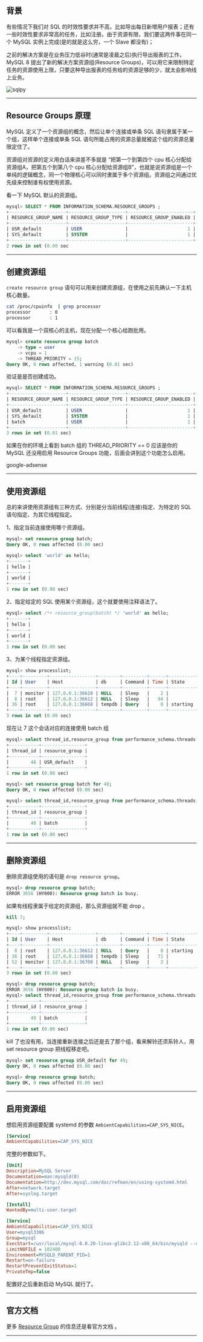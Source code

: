 ## 背景
有些情况下我们对 SQL 的时效性要求并不高，比如导出每日新增用户报表；还有一些时效性要求非常高的任务，比如注册。由于资源有限，我们要这两件事在同一个 MySQL 实例上完成(是的就是这么穷，一个 Slave 都没有)；

之前的解决方案是在业务压力低谷时(通常是凌晨之后)执行导出报表的工作，MySQL 8 提出了新的解决方案资源组(Resource Groups)，可以用它来限制特定任务的资源使用上限，只要这种导出报表的任务给的资源足够的少，就太会影响线上业务。

![sqlpy](static/2020-22/sqlpy-0609-c.jpg)

---

## Resource Groups 原理
MySQL 定义了一个资源组的概念，然后让单个连接或单条 SQL 语句隶属于某一个组，这样单个连接或单条 SQL 语句所能占用的资源总量就被这个组的资源总量限定住了。

资源组对资源的定义用白话来讲差不多就是 “把第一个到第四个 cpu 核心分配给资源组A，把第五个到第八个 cpu 核心分配给资源组B”，也就是说资源组是一个单纯的逻辑概念，同一个物理核心可以同时隶属于多个资源组。资源组之间通过优先级来控制谁有权使用资源。

看一下 MySQL 默认的资源组。
```sql
mysql> SELECT * FROM INFORMATION_SCHEMA.RESOURCE_GROUPS ;    
+---------------------+---------------------+------------------------+--------------------+-----------------+
| RESOURCE_GROUP_NAME | RESOURCE_GROUP_TYPE | RESOURCE_GROUP_ENABLED | VCPU_IDS           | THREAD_PRIORITY |
+---------------------+---------------------+------------------------+--------------------+-----------------+
| USR_default         | USER                |                      1 | 0x302D31           |               0 |
| SYS_default         | SYSTEM              |                      1 | 0x302D31           |               0 |
+---------------------+---------------------+------------------------+--------------------+-----------------+
2 rows in set (0.00 sec
```

---


## 创建资源组
`create resource group` 语句可以用来创建资源组，在使用之前先确认一下主机核心数量。
```bash
cat /proc/cpuinfo  | grep processor
processor       : 0                                                                              
processor       : 1
```
可以看我是一个双核心的主机，现在分配一个核心给跑批用。
```sql
mysql> create resource group batch
    -> type = user
    -> vcpu = 1
    -> THREAD_PRIORITY = 15;
Query OK, 0 rows affected, 1 warning (0.01 sec)
```
验证是是否创建成功。
```sql
mysql> SELECT * FROM INFORMATION_SCHEMA.RESOURCE_GROUPS ;                                        
+---------------------+---------------------+------------------------+--------------------+-----------------+
| RESOURCE_GROUP_NAME | RESOURCE_GROUP_TYPE | RESOURCE_GROUP_ENABLED | VCPU_IDS           | THREAD_PRIORITY |
+---------------------+---------------------+------------------------+--------------------+-----------------+
| USR_default         | USER                |                      1 | 0x302D31           |               0 |
| SYS_default         | SYSTEM              |                      1 | 0x302D31           |               0 |
| batch               | USER                |                      1 | 0x31               |              15 |
+---------------------+---------------------+------------------------+--------------------+-----------------+
3 rows in set (0.01 sec)
```
如果在你的环境上看到 batch 组的 THREAD_PRIORITY == 0 应该是你的 MySQL 还没用启用 Resource Groups 功能，后面会讲到这个功能怎么启用。

google-adsense

---

## 使用资源组
总的来讲使用资源组有三种方式、分别是分当前线程(连接)指定、为特定的 SQL 语句指定、为其它线程指定。

1、指定当前连接使用哪个资源组。
```sql
mysql> set resource group batch;                                                                 
Query OK, 0 rows affected (0.00 sec)

mysql> select 'world' as hello;                                                                  
+-------+
| hello |
+-------+
| world |
+-------+
1 row in set (0.00 sec)
```

2、指定给定的 SQL 使用某个资源组，这个就要使用注释语法了。
```sql
mysql> select /*+ resource_group(batch) */ 'world' as hello;
+-------+
| hello |
+-------+
| world |
+-------+
1 row in set (0.00 sec
```
3、为某个线程指定资源组。
```sql
mysql> show processlist;                                                                         
+----+---------+-----------------+--------+---------+------+----------+------------------+
| Id | User    | Host            | db     | Command | Time | State    | Info             |
+----+---------+-----------------+--------+---------+------+----------+------------------+
|  7 | monitor | 127.0.0.1:36610 | NULL   | Sleep   |    2 |          | NULL             |
|  8 | root    | 127.0.0.1:36612 | NULL   | Sleep   |   94 |          | NULL             |
| 36 | root    | 127.0.0.1:36668 | tempdb | Query   |    0 | starting | show processlist |
+----+---------+-----------------+--------+---------+------+----------+------------------+
3 rows in set (0.00 sec)
```
现在让 7 这个会话对应的连接使用 batch 组
```sql
mysql> select thread_id,resource_group from performance_schema.threads where processlist_id=7 ;  
+-----------+----------------+
| thread_id | resource_group |
+-----------+----------------+
|        48 | USR_default    |
+-----------+----------------+
1 row in set (0.00 sec)

mysql> set resource group batch for 48;                                                          
Query OK, 0 rows affected (0.00 sec)

mysql> select thread_id,resource_group from performance_schema.threads where processlist_id=7 ;
+-----------+----------------+
| thread_id | resource_group |
+-----------+----------------+
|        48 | batch          |
+-----------+----------------+
1 row in set (0.00 sec)
```

---


## 删除资源组
删除资源组使用的语句是 `drop resource group`。
```sql
mysql> drop resource group batch;
ERROR 3656 (HY000): Resource group batch is busy.
```
如果有线程隶属于给定的资源组，那么资源组就不能 drop 。
```sql
kill 7;

mysql> show processlist;                                                                         
+----+---------+-----------------+--------+---------+------+----------+------------------+       
| Id | User    | Host            | db     | Command | Time | State    | Info             |
+----+---------+-----------------+--------+---------+------+----------+------------------+
|  8 | root    | 127.0.0.1:36612 | NULL   | Query   |    0 | starting | show processlist |
| 36 | root    | 127.0.0.1:36668 | tempdb | Sleep   |   71 |          | NULL             |
| 52 | monitor | 127.0.0.1:36700 | NULL   | Sleep   |    2 |          | NULL             |
+----+---------+-----------------+--------+---------+------+----------+------------------+
3 rows in set (0.00 sec)

mysql> drop resource group batch;
ERROR 3656 (HY000): Resource group batch is busy.
mysql> select thread_id,resource_group from performance_schema.threads where resource_group='batch';
+-----------+----------------+
| thread_id | resource_group |
+-----------+----------------+
|        49 | batch          |
+-----------+----------------+
1 row in set (0.00 sec)
```
kill 了也没有用，当连接重新连接之后还是去了那个组，看来解铃还须系铃人，用 set resource group 把线程移走吧。
```sql
mysql> set resource group USR_default for 49;
Query OK, 0 rows affected (0.00 sec)

mysql> drop resource group batch;
Query OK, 0 rows affected (0.00 sec)
```

---


## 启用资源组
想启用资源组要配置 systemd 的参数 `AmbientCapabilities=CAP_SYS_NICE`。
```ini
[Service]
AmbientCapabilities=CAP_SYS_NICE
```
完整的参数如下。
```ini
[Unit]
Description=MySQL Server
Documentation=man:mysqld(8)
Documentation=http://dev.mysql.com/doc/refman/en/using-systemd.html
After=network.target
After=syslog.target

[Install]
WantedBy=multi-user.target

[Service]
AmbientCapabilities=CAP_SYS_NICE
User=mysql3306
Group=mysql
ExecStart=/usr/local/mysql-8.0.20-linux-glibc2.12-x86_64/bin/mysqld --defaults-file=/etc/my-3306.cnf
LimitNOFILE = 102400
Environment=MYSQLD_PARENT_PID=1
Restart=on-failure
RestartPreventExitStatus=1
PrivateTmp=false
```
配置好之后重新启动 MySQL 就行了。

---

## 官方文档

更多 [Resource Group](https://dev.mysql.com/doc/refman/8.0/en/resource-groups.html) 的信息还是看官方文档 。

---